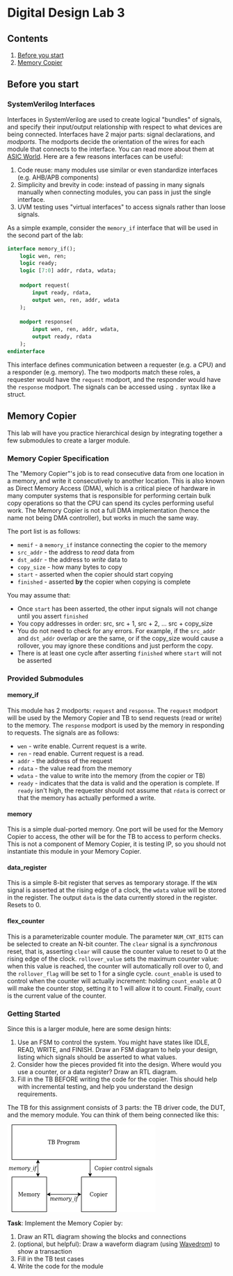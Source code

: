 # Digital Design Lab 3

## Contents
1. [Before you start](#before-you-start)
2. [Memory Copier](#memory-copier)

## Before you start

### SystemVerilog Interfaces
Interfaces in SystemVerilog are used to create logical "bundles" of signals, and specify their input/output relationship with respect to what devices are being connected. Interfaces have 2 major parts: signal declarations, and *modports*. The modports decide the orientation of the wires for each module that connects to the interface. You can read more about them at [ASIC World](http://www.asic-world.com/systemverilog/interface.html). Here are a few reasons interfaces can be useful:
1. Code reuse: many modules use similar or even standardize interfaces (e.g. AHB/APB components)
2. Simplicity and brevity in code: instead of passing in many signals manually when connecting modules, you can pass in just the single interface.
3. UVM testing uses "virtual interfaces" to access signals rather than loose signals.

As a simple example, consider the `memory_if` interface that will be used in the second part of the lab:
```sv
interface memory_if();
    logic wen, ren;
    logic ready;
    logic [7:0] addr, rdata, wdata;

    modport request(
        input ready, rdata,
        output wen, ren, addr, wdata
    );

    modport response(
        input wen, ren, addr, wdata,
        output ready, rdata
    );
endinterface
```

This interface defines communication between a requester (e.g. a CPU) and a responder (e.g. memory). The two modports match these roles, a requester would have the `request` modport, and the responder would have the `response` modport. The signals can be accessed using `.` syntax like a struct.

## Memory Copier
This lab will have you practice hierarchical design by integrating together a few submodules to create a larger module.

### Memory Copier Specification
The "Memory Copier"'s job is to read consecutive data from one location in a memory, and write it consecutively to another location. This is also known as Direct Memory Access (DMA), which is a critical piece of hardware in many computer systems that is responsible for performing certain bulk copy operations so that the CPU can spend its cycles performing useful work. The Memory Copier is not a full DMA implementation (hence the name not being DMA controller), but works in much the same way.

The port list is as follows:
- `memif` - a `memory_if` instance connecting the copier to the memory
- `src_addr` - the address to *read* data from
- `dst_addr` - the address to *write* data to
- `copy_size` - how many bytes to copy
- `start` - asserted when the copier should start copying
- `finished` - asserted **by** the copier when copying is complete

You may assume that:
- Once `start` has been asserted, the other input signals will not change until you assert `finished`
- You copy addresses in order: src, src + 1, src + 2, ... src + copy_size
- You do not need to check for any errors. For example, if the `src_addr` and `dst_addr` overlap or are the same, or if the copy_size would cause a rollover, you may ignore these conditions and just perform the copy.
- There is at least one cycle after asserting `finished` where `start` will not be asserted

### Provided Submodules
#### memory_if
This module has 2 modports: `request` and `response`. The `request` modport will be used by the Memory Copier and TB to send requests (read or write) to the memory. The `response` modport is used by the memory in responding to requests. The signals are as follows:
- `wen` - write enable. Current request is a write.
- `ren` - read enable. Current request is a read.
- `addr` - the address of the request
- `rdata` - the value read from the memory
- `wdata` - the value to write into the memory (from the copier or TB)
- `ready` - indicates that the data is valid and the operation is complete. If `ready` isn't high, the requester should not assume that `rdata` is correct or that the memory has actually performed a write.

#### memory
This is a simple dual-ported memory. One port will be used for the Memory Copier to access, the other will be for the TB to access to perform checks. This is not a component of Memory Copier, it is testing IP, so you should not instantiate this module in your Memory Copier.

#### data_register
This is a simple 8-bit register that serves as temporary storage. If the `WEN` signal is asserted at the rising edge of a clock, the `wdata` value will be stored in the register. The output `data` is the data currently stored in the register. Resets to 0.

#### flex_counter
This is a parameterizable counter module. The parameter `NUM_CNT_BITS` can be selected to create an N-bit counter. The `clear` signal is a *synchronous* reset, that is, asserting `clear` will cause the counter value to reset to 0 at the rising edge of the clock. `rollover_value` sets the maximum counter value: when this value is reached, the counter will automatically roll over to 0, and the `rollover_flag` will be set to 1 for a single cycle. `count_enable` is used to control when the counter will actually increment: holding `count_enable` at 0 will make the counter stop, setting it to 1 will allow it to count. Finally, `count` is the current value of the counter.

### Getting Started
Since this is a larger module, here are some design hints:
1. Use an FSM to control the system. You might have states like IDLE, READ, WRITE, and FINISH. Draw an FSM diagram to help your design, listing which signals should be asserted to what values.
2. Consider how the pieces provided fit into the design. Where would you use a counter, or a data register? Draw an RTL diagram.
3. Fill in the TB BEFORE writing the code for the copier. This should help with incremental testing, and help you understand the design requirements.

The TB for this assignment consists of 3 parts: the TB driver code, the DUT, and the memory module. You can think of them being connected like this:

![TB Setup](./doc/copier_tb.png)

**Task**: Implement the Memory Copier by:
1. Draw an RTL diagram showing the blocks and connections
2. (optional, but helpful): Draw a waveform diagram (using [Wavedrom](https://wavedrom.com/)) to show a transaction
3. Fill in the TB test cases
4. Write the code for the module
